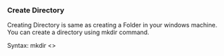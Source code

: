 ### Create Directory

Creating Directory is same as  creating a Folder in your windows machine. You can create a directory using mkdir command.

Syntax: mkdir <>

